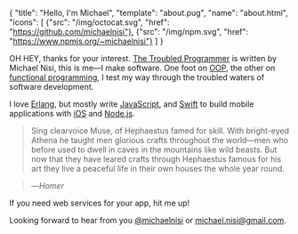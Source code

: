 {
  "title": "Hello, I'm Michael",
  "template": "about.pug",
  "name": "about.html",
  "icons": [
    {"src": "/img/octocat.svg", "href": "https://github.com/michaelnisi"},
    {"src": "/img/npm.svg", "href": "https://www.npmjs.org/~michaelnisi"}
  ]
}

OH HEY, thanks for your interest. [The Troubled Programmer](/) is written by Michael Nisi, this is me—I make software. One foot on [OOP](http://en.wikipedia.org/wiki/Object-oriented_programming), the other on [functional programming](http://en.wikipedia.org/wiki/Functional_programming), I test my way through the troubled waters of software development.

I love [Erlang](http://erlang.org/), but mostly write [JavaScript](https://developer.mozilla.org/en-US/docs/Web/JavaScript), and [Swift](https://developer.apple.com/swift/) to build mobile applications with [iOS](http://apple.com/ios/) and [Node.js](https://nodejs.org/).

> Sing clearvoice Muse, of Hephaestus famed for skill. With bright-eyed Athena he taught men glorious crafts throughout the world—men who before used to dwell in caves in the mountains like wild beasts. But now that they have leared crafts through Hephaestus famous for his art they live a peaceful life in their own houses the whole year round.

>—*Homer*

If you need web services for your app, hit me up!

Looking forward to hear from you [@michaelnisi](http://twitter.com/michaelnisi) or <michael.nisi@gmail.com>.
